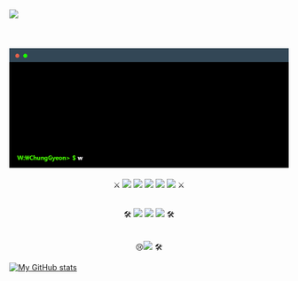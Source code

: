 <table>
<h3><img src=https://capsule-render.vercel.app/api?type=venom&color=gradient&height=300&section=header&text=Always%20learning&fontSize=90></h3>
</br></br>
<div align="center"><img src=https://github.com/ChungGyeon/ChungGyeon/blob/main/terminal.gif></div></br>



<div align="center">⚔️
<img src="https://img.shields.io/badge/C-FF0000?style=flat-square&logo=C&logoColor=white"> <img src="https://img.shields.io/badge/C++-FF0000?style=flat-square&logo=C++&logoColor=white"> <img src="https://img.shields.io/badge/Python-FF0000?style=flat-square&logo=Python&logoColor=white"> <img src="https://img.shields.io/badge/MySQL-FF0000?style=flat-square&logo=MySQL&logoColor=white"> <img src="https://img.shields.io/badge/JavaScript-F7DF1E?style=flat-square&logo=javascript&logoColor=black"/>
⚔️</div></br></br>




<div align="center">🛠️
<img src="https://img.shields.io/badge/Visual Studio-5C2D91?style=flat-square&logo=Visual Studio&logoColor=white"/> <img src="https://img.shields.io/badge/Visual Studio Code-007ACC?style=flat-square&logo=Visual Studio Code&logoColor=white"/> <img src="https://img.shields.io/badge/Apache Tomcat-F8DC75?style=flat-square&logo=apachetomcat&logoColor=black"/>
🛠️</div></br></br>


<div align="center">😢<img src="https://img.shields.io/badge/java-F7DF1E.svg?style=for-the-badge&logo=java&logoColor=20232a" /> 
  🛠️</div>







[![My GitHub stats](https://github-readme-stats.vercel.app/api?username=ChungGyeon)](https://github.com/ChungGyeon/github-readme-stats)
